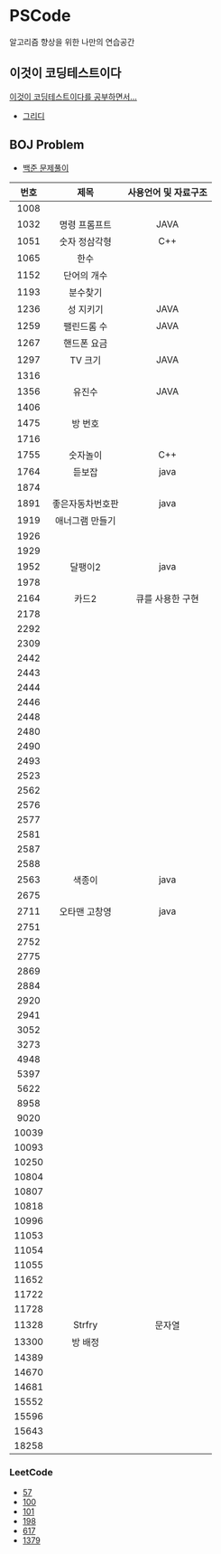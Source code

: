 # PSCode

알고리즘 향상을 위한 나만의 연습공간

## 이것이 코딩테스트이다

[이것이 코딩테스트이다를 공부하면서...](https://github.com/Geol2/BOJ_hub/tree/main/이것이코딩테스트다)

- [그리디](https://github.com/Geol2/BOJ_hub/tree/main/이것이코딩테스트다/Greedy)

## BOJ Problem

- [백준 문제풀이](https://github.com/Geol2/BOJ_hub/tree/main/BOJ_problem)

| 번호  |       제목       | 사용언어 및 자료구조 |
| :---: | :--------------: | :------------------: |
| 1008  |                  |                      |
| 1032  |  명령 프롬프트   |         JAVA         |
| 1051  |  숫자 정삼각형   |         C++          |
| 1065  |       한수       |                      |
| 1152  |   단어의 개수    |                      |
| 1193  |     분수찾기     |                      |
| 1236  |    성 지키기     |         JAVA         |
| 1259  |   팰린드롬 수    |         JAVA         |
| 1267  |   핸드폰 요금    |                      |
| 1297  |     TV 크기      |         JAVA         |
| 1316  |                  |                      |
| 1356  |      유진수      |         JAVA         |
| 1406  |                  |                      |
| 1475  |     방 번호      |                      |
| 1716  |                  |                      |
| 1755  |     숫자놀이     |         C++          |
| 1764  |      듣보잡      |         java         |
| 1874  |                  |                      |
| 1891  | 좋은자동차번호판 |         java         |
| 1919  | 애너그램 만들기  |                      |
| 1926  |                  |                      |
| 1929  |                  |                      |
| 1952  |     달팽이2      |         java         |
| 1978  |                  |                      |
| 2164  |      카드2       |   큐를 사용한 구현   |
| 2178  |                  |                      |
| 2292  |                  |                      |
| 2309  |                  |                      |
| 2442  |                  |                      |
| 2443  |                  |                      |
| 2444  |                  |                      |
| 2446  |                  |                      |
| 2448  |                  |                      |
| 2480  |                  |                      |
| 2490  |                  |                      |
| 2493  |                  |                      |
| 2523  |                  |                      |
| 2562  |                  |                      |
| 2576  |                  |                      |
| 2577  |                  |                      |
| 2581  |                  |                      |
| 2587  |                  |                      |
| 2588  |                  |                      |
| 2563  |      색종이      |         java         |
| 2675  |                  |                      |
| 2711  |  오타맨 고창영   |         java         |
| 2751  |                  |                      |
| 2752  |                  |                      |
| 2775  |                  |                      |
| 2869  |                  |                      |
| 2884  |                  |                      |
| 2920  |                  |                      |
| 2941  |                  |                      |
| 3052  |                  |                      |
| 3273  |                  |                      |
| 4948  |                  |                      |
| 5397  |                  |                      |
| 5622  |                  |                      |
| 8958  |                  |                      |
| 9020  |                  |                      |
| 10039 |                  |                      |
| 10093 |                  |                      |
| 10250 |                  |                      |
| 10804 |                  |                      |
| 10807 |                  |                      |
| 10818 |                  |                      |
| 10996 |                  |                      |
| 11053 |                  |                      |
| 11054 |                  |                      |
| 11055 |                  |                      |
| 11652 |                  |                      |
| 11722 |                  |                      |
| 11728 |                  |                      |
| 11328 |      Strfry      |        문자열        |
| 13300 |     방 배정      |                      |
| 14389 |                  |                      |
| 14670 |                  |                      |
| 14681 |                  |                      |
| 15552 |                  |                      |
| 15596 |                  |                      |
| 15643 |                  |                      |
| 18258 |                  |                      |

### LeetCode

- [57](https://github.com/Geol2/PSCode/blob/main/leetCode/2022-12-24-57.md)
- [100](https://github.com/Geol2/PSCode/blob/main/leetCode/2022-12-05-100.md)
- [101](https://github.com/Geol2/PSCode/blob/main/leetCode/2022-12-06-101.md)
- [198](https://github.com/Geol2/PSCode/blob/main/leetCode/2022-12-24-198.md)
- [617](https://github.com/Geol2/PSCode/blob/main/leetCode/2022-12-04-617.md)
- [1379](https://github.com/Geol2/PSCode/blob/main/leetCode/2022-12-03-1379.md)
